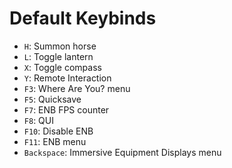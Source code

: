 # Default Keybinds

- `H`: Summon horse
- `L`: Toggle lantern
- `X`: Toggle compass
- `Y`: Remote Interaction
- `F3`: Where Are You? menu
- `F5`: Quicksave
- `F7`: ENB FPS counter
- `F8`: QUI
- `F10`: Disable ENB
- `F11`: ENB menu
- `Backspace`: Immersive Equipment Displays menu
